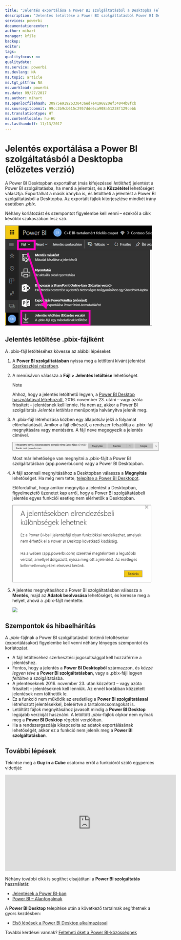 ```yaml
---
title: "Jelentés exportálása a Power BI szolgáltatásból a Desktopba (előzetes verzió)"
description: "Jelentés letöltése a Power BI szolgáltatásból Power BI Desktop-fájlba"
services: powerbi
documentationcenter: 
author: mihart
manager: kfile
backup: 
editor: 
tags: 
qualityfocus: no
qualitydate: 
ms.service: powerbi
ms.devlang: NA
ms.topic: article
ms.tgt_pltfrm: NA
ms.workload: powerbi
ms.date: 09/27/2017
ms.author: mihart
ms.openlocfilehash: 30975e9192633043aed7e4196820ef34044b8fcb
ms.sourcegitcommit: 99cc3b9cb615c2957dde6ca908a51238f129cebb
ms.translationtype: HT
ms.contentlocale: hu-HU
ms.lasthandoff: 11/13/2017
---
```

# <a name="export-a-report-from-power-bi-service-to-desktop-preview"></a>Jelentés exportálása a Power BI szolgáltatásból a Desktopba (előzetes verzió)
A Power BI Desktopban exportálhat (más kifejezéssel *letölthet*) jelentést a Power BI szolgáltatásba, ha menti a jelentést, és a **Közzététel** lehetőséget választja. Exportálhat a másik irányba is, és letöltheti a jelentést a Power BI szolgáltatásból a Desktopba. Az exportált fájlok kiterjesztése mindkét irány esetében *.pbix*.

Néhány korlátozást és szempontot figyelembe kell venni – ezekről a cikk későbbi szakaszában lesz szó.

![](media/service-export-to-pbix/power-bi-file-export.png)

## <a name="download-the-report-as-a-pbix"></a>Jelentés letöltése .pbix-fájlként
A .pbix-fájl letöltéséhez kövesse az alábbi lépéseket:

1. A **Power BI szolgáltatásban** nyissa meg a letölteni kívánt jelentést [Szerkesztési nézetben](service-reading-view-and-editing-view.md).
2. A menüsávon válassza a **Fájl > Jelentés letöltése** lehetőséget.
   
   > [!NOTE]
   > Ahhoz, hogy a jelentés letölthető legyen, a [Power BI Desktop használatával létrehozott](guided-learning/publishingandsharing.yml#step-2), 2016. november 23. utáni – vagy azóta frissített – jelentésnek kell lennie. Ha nem az, akkor a Power BI szolgáltatás *Jelentés letöltése* menüpontja halványítva jelenik meg.
   > 
   > 
3. A .pbix-fájl létrehozása közben egy állapotsáv jelzi a folyamat előrehaladását. Amikor a fájl elkészül, a rendszer felszólítja a .pbix-fájl megnyitására vagy mentésére. A fájl neve megegyezik a jelentés címével.
   
    ![](media/service-export-to-pbix/power-bi-save-pbix.png)
   
    Most már lehetősége van megnyitni a .pbix-fájlt a Power BI szolgáltatásban (app.powerbi.com) vagy a Power BI Desktopban.     
4. A fájl azonnali megnyitásához a Desktopban válassza a **Megnyitás** lehetőséget.  Ha még nem tette, [telepítse a Power BI Desktopot](desktop-get-the-desktop.md).
   
    Előfordulhat, hogy amikor megnyitja a jelentést a Desktopban, figyelmeztető üzenetet kap arról, hogy a Power BI szolgáltatásbeli jelentés egyes funkciói esetleg nem elérhetők a Desktopban.
   
    ![](media/service-export-to-pbix/power-bi-export-to-pbix_2.png)
5. A jelentés megnyitásához a Power BI szolgáltatásban válassza a **Mentés**, majd az **Adatok beolvasása** lehetőséget, és keresse meg a helyet, ahová a .pbix-fájlt mentette.
   
    ![](media/service-export-to-pbix/power-bi-get-data.png)

## <a name="considerations-and-troubleshooting"></a>Szempontok és hibaelhárítás
A *.pbix*-fájlnak a Power BI szolgáltatásból történő letöltésekor (exportálásakor) figyelembe kell venni néhány lényeges szempontot és korlátozást.

* A fájl letöltéséhez szerkesztési jogosultsággal kell hozzáférnie a jelentéshez.
* Fontos, hogy a jelentés a **Power BI Desktopból** származzon, és *közzé legyen téve* a **Power BI szolgáltatásban**, vagy a .pbix-fájl legyen *feltöltve* a szolgáltatásba.
* A jelentéseknek 2016. november 23. után közzétett – vagy azóta frissített – jelentéseknek kell lenniük. Az ennél korábban közzétett jelentések nem tölthetők le.
* Ez a funkció nem működik az eredetileg a **Power BI szolgáltatással** létrehozott jelentésekkel, beleértve a tartalomcsomagokat is.
* Letöltött fájlok megnyitásához javasolt mindig a **Power BI Desktop** legújabb verzióját használni. A letöltött *.pbix*-fájlok olykor nem nyílnak meg a **Power BI Desktop** régebbi verzióiban.
* Ha a rendszergazdája kikapcsolta az adatok exportálásának lehetőségét, akkor ez a funkció nem jelenik meg a **Power BI szolgáltatásban**.

## <a name="next-steps"></a>További lépések
Tekintse meg a **Guy in a Cube** csatorna erről a funkcióról szóló egyperces videóját:

<iframe width="560" height="315" src="https://www.youtube.com/embed/ymWqU5jiUl0" frameborder="0" allowfullscreen></iframe>

Néhány további cikk is segíthet elsajátítani a **Power BI szolgáltatás** használatát:

* [Jelentések a Power BI-ban](service-reports.md)
* [Power BI – Alapfogalmak](service-basic-concepts.md)

A **Power BI Desktop** telepítése után a következő tartalmak segíthetnek a gyors kezdésben:

* [Első lépések a Power BI Desktop alkalmazással](desktop-getting-started.md)

További kérdései vannak? [Felteheti őket a Power BI-közösségnek](http://community.powerbi.com/)   

